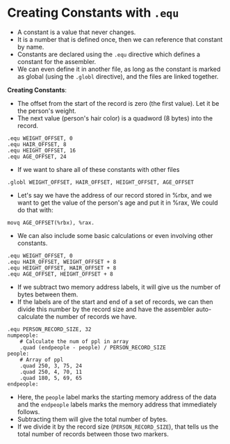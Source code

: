 # Creating Constants with `.equ`

- A constant is a value that never changes.
- It is a number that is defined once, then we can reference that constant by name.
- Constants are declared using the `.equ` directive which defines a constant for the assembler.
- We can even define it in another file, as long as the constant is marked as global (using the `.globl` directive), and the files are linked together.



**Creating Constants**:

- The offset from the start of the record is zero (the first value). Let it be the person's weight.
- The next value (person's hair color) is a quadword (8 bytes) into the record.

```assembly
.equ WEIGHT_OFFSET, 0
.equ HAIR_OFFSET, 8
.equ HEIGHT_OFFSET, 16
.equ AGE_OFFSET, 24
```

- If we want to share all of these constants with other files

```assembly
.globl WEIGHT_OFFSET, HAIR_OFFSET, HEIGHT_OFFSET, AGE_OFFSET
```

- Let's say we have the address of our record stored in %rbx, and we want to get the value of the person's age and put it in %rax, We could do that with:

```assembly
movq AGE_OFFSET(%rbx), %rax.
```

- We can also include some basic calculations or even involving other constants.

```assembly
.equ WEIGHT_OFFSET, 0
.equ HAIR_OFFSET, WEIGHT_OFFSET + 8
.equ HEIGHT_OFFSET, HAIR_OFFSET + 8
.equ AGE_OFFSET, HEIGHT_OFFSET + 8
```

- If we subtract two memory address labels, it will give us the number of bytes between them.
- If the labels are of the start and end of a set of records, we can then divide this number by the record size and have the assembler auto-calculate the number of records we have.

```assembly
.equ PERSON_RECORD_SIZE, 32
numpeople:
	# Calculate the num of ppl in array
	.quad (endpeople - people) / PERSON_RECORD_SIZE
people:
	# Array of ppl
	.quad 250, 3, 75, 24
	.quad 250, 4, 70, 11
	.quad 180, 5, 69, 65
endpeople:
```

- Here, the `people` label marks the starting memory address of the data and the `endpeople` labels marks the memory address that immediately follows.
- Subtracting them will give the total number of bytes.
- If we divide it by the record size (`PERSON_RECORD_SIZE`), that tells us the total number of records between those two markers.